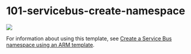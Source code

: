 # 101-servicebus-create-namespace

<a href="https://portal.azure.com/#create/Microsoft.Template/uri/https%3A%2F%2Fraw.githubusercontent.com%2FAzure%2Fazure-quickstart-templates%2Fmaster%2F101-servicebus-create-namespace%2Fazuredeploy.json" target="_blank">
    <img src="http://azuredeploy.net/deploybutton.png"/>
</a>

For information about using this template, see [Create a Service Bus namespace using an ARM template](http://azure.microsoft.com/documentation/articles/service-bus-arm-namespace/).

